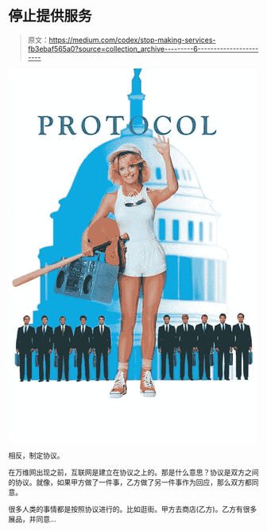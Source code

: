 # 停止提供服务

> 原文：<https://medium.com/codex/stop-making-services-fb3ebaf565a0?source=collection_archive---------6----------------------->

![](img/382a21967c7fdac8cffd3335a9c04f46.png)

相反，制定协议。

在万维网出现之前，互联网是建立在协议之上的。那是什么意思？协议是双方之间的协议。就像，如果甲方做了一件事，乙方做了另一件事作为回应，那么双方都同意。

很多人类的事情都是按照协议进行的。比如逛街。甲方去商店(乙方)。乙方有很多展品，并同意…
